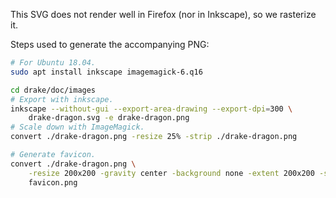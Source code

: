 This SVG does not render well in Firefox (nor in Inkscape), so we rasterize it.

Steps used to generate the accompanying PNG:

```sh
# For Ubuntu 18.04.
sudo apt install inkscape imagemagick-6.q16

cd drake/doc/images
# Export with inkscape.
inkscape --without-gui --export-area-drawing --export-dpi=300 \
    drake-dragon.svg -e drake-dragon.png
# Scale down with ImageMagick.
convert ./drake-dragon.png -resize 25% -strip ./drake-dragon.png

# Generate favicon.
convert ./drake-dragon.png \
    -resize 200x200 -gravity center -background none -extent 200x200 -strip \
    favicon.png
```

<!--
I (Eric) tried 96 and 150 DPI. Did not look great.

I also tried stuff like
  convert -units PixelsPerInch ./drake-dragon.png -density 300 -resize 800x800 drake-dragon.png
but it looked bad.
-->
